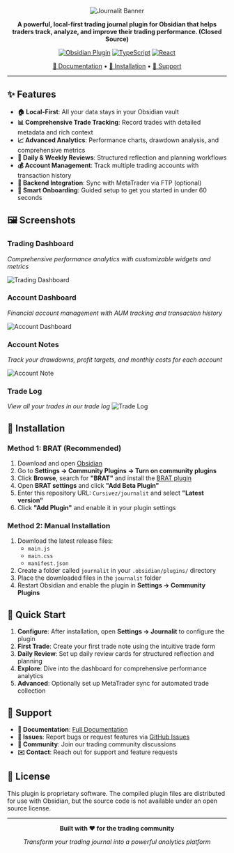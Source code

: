 <div align="center">

![Journalit Banner](https://github.com/user-attachments/assets/ab7232d4-1352-4658-a284-86029c0246f1)


**A powerful, local-first trading journal plugin for Obsidian that helps traders track, analyze, and improve their trading performance. (Closed Source)**

[![Obsidian Plugin](https://img.shields.io/badge/Obsidian-Plugin-purple?logo=obsidian)](https://obsidian.md/)
[![TypeScript](https://img.shields.io/badge/TypeScript-007ACC?logo=typescript&logoColor=white)](#)
[![React](https://img.shields.io/badge/React-20232A?logo=react&logoColor=61DAFB)](#)

[📖 Documentation](#features) • [🚀 Installation](#installation) • [💬 Support](#support)

</div>

---

## ✨ Features

- **🏠 Local-First**: All your data stays in your Obsidian vault
- **📊 Comprehensive Trade Tracking**: Record trades with detailed metadata and rich context
- **📈 Advanced Analytics**: Performance charts, drawdown analysis, and comprehensive metrics
- **📝 Daily & Weekly Reviews**: Structured reflection and planning workflows
- **💰 Account Management**: Track multiple trading accounts with transaction history
- **🔄 Backend Integration**: Sync with MetaTrader via FTP (optional)
- **🎯 Smart Onboarding**: Guided setup to get you started in under 60 seconds

## 🖼️ Screenshots

### Trading Dashboard
*Comprehensive performance analytics with customizable widgets and metrics*

![Trading Dashboard](https://github.com/user-attachments/assets/47aad6ac-4c8b-4dbe-b3ca-97337705dc48)

### Account Dashboard
*Financial account management with AUM tracking and transaction history*

![Account Dashboard](https://github.com/user-attachments/assets/4305b932-9f63-4202-ac91-b4985004b28b)

### Account Notes
*Track your drawdowns, profit targets, and monthly costs for each account*

![Account Note](https://github.com/user-attachments/assets/f8bc3554-c7ee-4845-b4bb-31bd5ad34a1b)

### Trade Log
*View all your trades in our trade log*
![Trade Log](https://github.com/user-attachments/assets/94d0c6ad-8252-42d2-acae-33e4ccf9446a)


## 🚀 Installation

### Method 1: BRAT (Recommended)

1. Download and open [Obsidian](https://obsidian.md/download)
2. Go to **Settings → Community Plugins → Turn on community plugins**
3. Click **Browse**, search for **"BRAT"** and install the [BRAT plugin](https://github.com/TfTHacker/obsidian42-brat)
4. Open **BRAT settings** and click **"Add Beta Plugin"**
5. Enter this repository URL: `Cursivez/journalit` and select **"Latest version"**
6. Click **"Add Plugin"** and enable it in your plugin settings

### Method 2: Manual Installation

1. Download the latest release files:
   - `main.js`
   - `main.css` 
   - `manifest.json`
2. Create a folder called `journalit` in your `.obsidian/plugins/` directory
3. Place the downloaded files in the `journalit` folder
4. Restart Obsidian and enable the plugin in **Settings → Community Plugins**

## 🏁 Quick Start

1. **Configure**: After installation, open **Settings → Journalit** to configure the plugin
2. **First Trade**: Create your first trade note using the intuitive trade form
3. **Daily Review**: Set up daily review cards for structured reflection and planning
4. **Explore**: Dive into the dashboard for comprehensive performance analytics
5. **Advanced**: Optionally set up MetaTrader sync for automated trade collection

## 💬 Support

- **📖 Documentation**: [Full Documentation](https://github.com/Cursivez/jouranlit-repo)
- **🐛 Issues**: Report bugs or request features via [GitHub Issues](https://github.com/Cursivez/jouranlit-repo/issues)
- **💬 Community**: Join our trading community discussions
- **✉️ Contact**: Reach out for support and feature requests

## 📄 License

This plugin is proprietary software. The compiled plugin files are distributed for use with Obsidian, but the source code is not available under an open source license.

---

<div align="center">

**Built with ♥ for the trading community**

*Transform your trading journal into a powerful analytics platform*

</div>
